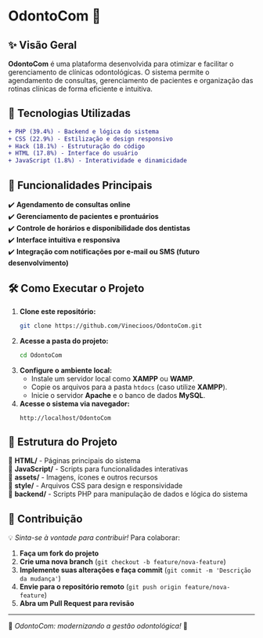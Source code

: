# **OdontoCom** 🦷

## ✨ Visão Geral

**OdontoCom** é uma plataforma desenvolvida para otimizar e facilitar o gerenciamento de clínicas odontológicas. O sistema permite o agendamento de consultas, gerenciamento de pacientes e organização das rotinas clínicas de forma eficiente e intuitiva.

## 🚀 Tecnologias Utilizadas

```diff
+ PHP (39.4%) - Backend e lógica do sistema
+ CSS (22.9%) - Estilização e design responsivo
+ Hack (18.1%) - Estruturação do código
+ HTML (17.8%) - Interface do usuário
+ JavaScript (1.8%) - Interatividade e dinamicidade
```

## 🎯 Funcionalidades Principais

✔️ **Agendamento de consultas online**  
✔️ **Gerenciamento de pacientes e prontuários**  
✔️ **Controle de horários e disponibilidade dos dentistas**  
✔️ **Interface intuitiva e responsiva**  
✔️ **Integração com notificações por e-mail ou SMS (futuro desenvolvimento)**  

## 🛠️ Como Executar o Projeto

1. **Clone este repositório:**
   ```bash
   git clone https://github.com/Vinecioos/OdontoCom.git
   ```
2. **Acesse a pasta do projeto:**
   ```bash
   cd OdontoCom
   ```
3. **Configure o ambiente local:**
   - Instale um servidor local como **XAMPP** ou **WAMP**.
   - Copie os arquivos para a pasta `htdocs` (caso utilize **XAMPP**).
   - Inicie o servidor **Apache** e o banco de dados **MySQL**.
4. **Acesse o sistema via navegador:**
   ```
   http://localhost/OdontoCom
   ```

## 📂 Estrutura do Projeto

📁 **HTML/** - Páginas principais do sistema  
📁 **JavaScript/** - Scripts para funcionalidades interativas  
📁 **assets/** - Imagens, ícones e outros recursos  
📁 **style/** - Arquivos CSS para design e responsividade  
📁 **backend/** - Scripts PHP para manipulação de dados e lógica do sistema  

## 📌 Contribuição

💡 *Sinta-se à vontade para contribuir!* Para colaborar:
1. **Faça um fork do projeto**
2. **Crie uma nova branch** (`git checkout -b feature/nova-feature`)
3. **Implemente suas alterações e faça commit** (`git commit -m 'Descrição da mudança'`)
4. **Envie para o repositório remoto** (`git push origin feature/nova-feature`)
5. **Abra um Pull Request para revisão**



---

🦷 *OdontoCom: modernizando a gestão odontológica!* 🚀


